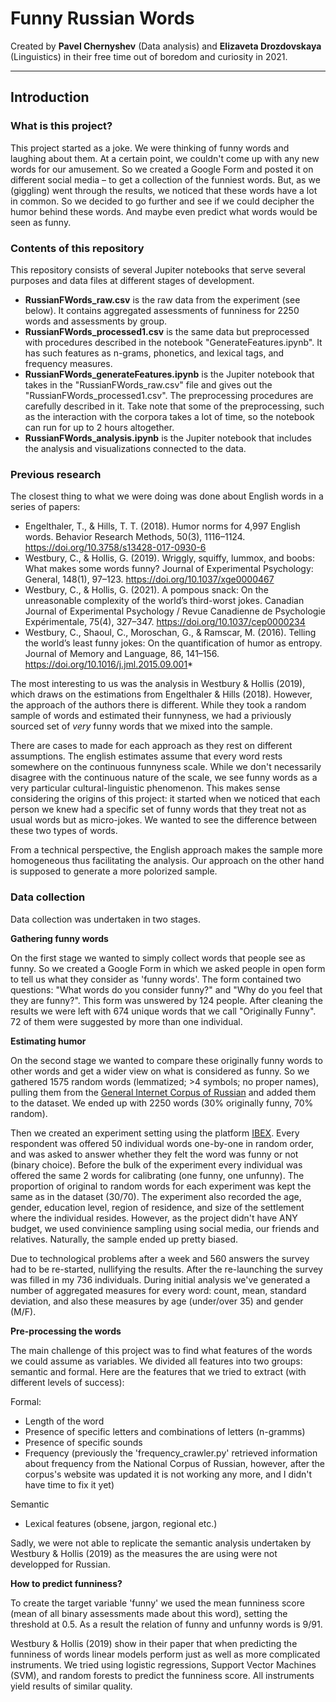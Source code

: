 # Funny Russian Words

Created by **Pavel Chernyshev** (Data analysis) and **Elizaveta Drozdovskaya** (Linguistics) in their free time out of boredom and curiosity in 2021.

------

## Introduction

### What is this project?

This project started as a joke. We were thinking of funny words and laughing about them. At a certain point, we couldn't come up with any new words for our amusement. So we created a Google Form and posted it on different social media – to get a collection of the funniest words.
But, as we (giggling) went through the results, we noticed that these words have a lot in common. So we decided to go further and see if we could decipher the humor behind these words. And maybe even predict what words would be seen as funny.
    
### Contents of this repository

This repository consists of several Jupiter notebooks that serve several purposes and data files at different stages of development.

- **RussianFWords_raw.csv** is the raw data from the experiment (see below). It contains aggregated assessments of funniness for 2250 words and assessments by group.
- **RussianFWords_processed1.csv** is the same data but preprocessed with procedures described in the notebook "GenerateFeatures.ipynb". It has such features as n-grams, phonetics, and lexical tags, and frequency measures.
- **RussianFWords_generateFeatures.ipynb** is the Jupiter notebook that takes in the "RussianFWords_raw.csv" file and gives out the "RussianFWords_processed1.csv". The preprocessing procedures are carefully described in it. Take note that some of the preprocessing, such as the interaction with the corpora takes a lot of time, so the notebook can run for up to 2 hours altogether.
- **RussianFWords_analysis.ipynb** is the Jupiter notebook that includes the analysis and visualizations connected to the data.

### Previous research

The closest thing to what we were doing was done about English words in a series of papers:

- Engelthaler, T., & Hills, T. T. (2018). Humor norms for 4,997 English words. Behavior Research Methods, 50(3), 1116–1124. https://doi.org/10.3758/s13428-017-0930-6
- Westbury, C., & Hollis, G. (2019). Wriggly, squiffy, lummox, and boobs: What makes some words funny? Journal of Experimental Psychology: General, 148(1), 97–123. https://doi.org/10.1037/xge0000467
- Westbury, C., & Hollis, G. (2021). A pompous snack: On the unreasonable complexity of the world’s third-worst jokes. Canadian Journal of Experimental Psychology / Revue Canadienne de Psychologie Expérimentale, 75(4), 327–347. https://doi.org/10.1037/cep0000234
- Westbury, C., Shaoul, C., Moroschan, G., & Ramscar, M. (2016). Telling the world’s least funny jokes: On the quantification of humor as entropy. Journal of Memory and Language, 86, 141–156. https://doi.org/10.1016/j.jml.2015.09.001*

The most interesting to us was the analysis in Westbury & Hollis (2019), which draws on the estimations from Engelthaler & Hills (2018). However, the approach of the authors there is different. While they took a random sample of words and estimated their funnyness, we had a priviously sourced set of *very* funny words that we mixed into the sample.

There are cases to made for each approach as they rest on different assumptions. The english estimates assume that every word rests somewhere on the continuous funnyness scale. While we don't necessarily disagree with the continuous nature of the scale, we see funny words as a very particular cultural-linguistic phenomenon. This makes sense considering the origins of this project: it started when we noticed that each person we knew had a specific set of funny words that they treat not as usual words but as micro-jokes. We wanted to see the difference between these two types of words.

From a technical perspective, the English approach makes the sample more homogeneous thus facilitating the analysis. Our approach on the other hand is supposed to generate a more polorized sample. 

### Data collection
    
Data collection was undertaken in two stages.

**Gathering funny words**

On the first stage we wanted to simply collect words that people see as funny. So we created a Google Form in which we asked people in open form to tell us what they consider as 'funny words'.
The form contained two questions: "What words do you consider funny?" and "Why do you feel that they are funny?".
This form was unswered by 124 people. After cleaning the results we were left with 674 unique words that we call "Originally Funny". 72 of them were suggested by more than one individual.

**Estimating humor**

On the second stage we wanted to compare these originally funny words to other words and get a wider view on what is considered as funny. So we gathered 1575 random words (lemmatized; >4 symbols; no proper names), pulling them from the [General Internet Corpus of Russian](http://www.webcorpora.ru/) and added them to the dataset. We ended up with 2250 words (30% originally funny, 70% random).

Then we created an experiment setting using the platform [IBEX](https://spellout.net/ibexfarm). Every respondent was offered 50 individual words one-by-one in random order, and was asked to answer whether they felt the word was funny or not (binary choice). Before the bulk of the experiment every individual was offered the same 2 words for calibrating (one funny, one unfunny). The proportion of original to random words for each experiment was kept the same as in the dataset (30/70). The experiment also recorded the age, gender, education level, region of residence, and size of the settlement where the individual resides. However, as the project didn't have ANY budget, we used convinience sampling using social media, our friends and relatives. Naturally, the sample ended up pretty biased.

Due to technological problems after a week and 560 answers the survey had to be re-started, nullifying the results. After the re-launching the survey was filled in my 736 individuals. During initial analysis we've generated a number of aggregated measures for every word: count, mean, standard deviation, and also these measures by age (under/over 35) and gender (M/F).

**Pre-processing the words**

The main challenge of this project was to find what features of the words we could assume as variables. We divided all features into two groups: semantic and formal. Here are the features that we tried to extract (with different levels of success):

Formal:
- Length of the word
- Presence of specific letters and combinations of letters (n-gramms)
- Presence of specific sounds
- Frequency (previously the 'frequency_crawler.py' retrieved information about frequency from the National Corpus of Russian, however, after the corpus's website was updated it is not working any more, and I didn't have time to fix it yet)

Semantic
- Lexical features (obsene, jargon, regional etc.)

Sadly, we were not able to replicate the semantic analysis undertaken by Westbury & Hollis (2019) as the measures the are using were not developped for Russian. 

**How to predict funniness?**

To create the target variable 'funny' we used the mean funniness score (mean of all binary assessments made about this word), setting the threshold at 0.5. As a result the relation of funny and unfunny words is 9/91. 
    
Westbury & Hollis (2019) show in their paper that when predicting the funniness of words linear models perform just as well as more complicated instruments. We tried using logistic regressions, Support Vector Machines (SVM), and random forests to predict the funniness score. All instruments yield results of similar quality.
